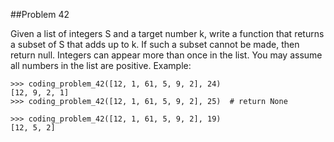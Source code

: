 ##Problem 42

Given a list of integers S and a target number k, write a function that returns a subset of S that adds up to k.
If such a subset cannot be made, then return null.
Integers can appear more than once in the list. You may assume all numbers in the list are positive.
Example:

    >>> coding_problem_42([12, 1, 61, 5, 9, 2], 24)
    [12, 9, 2, 1]
    >>> coding_problem_42([12, 1, 61, 5, 9, 2], 25)  # return None
    
    >>> coding_problem_42([12, 1, 61, 5, 9, 2], 19)
    [12, 5, 2]